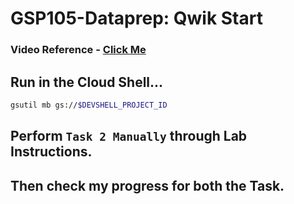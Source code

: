 # GSP105-Dataprep: Qwik Start

### Video Reference - [Click Me](https://youtu.be/VHvjjde1PQk?si=8E7_2HKHRUf2OYqs)

## Run in the Cloud Shell...

```bash
gsutil mb gs://$DEVSHELL_PROJECT_ID
```

## Perform `Task 2 Manually` through Lab Instructions.

## Then check my progress for both the Task.
